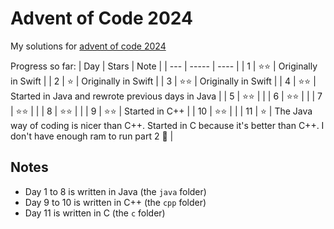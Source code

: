 # Advent of Code 2024
My solutions for [advent of code 2024](https://adventofcode.com/2024)

Progress so far:
| Day | Stars | Note |
| --- | ----- | ---- |
| 1 | ⭐️⭐️ | Originally in Swift |
| 2 | ⭐️ | Originally in Swift |
| 3 | ⭐️⭐️ | Originally in Swift |
| 4 | ⭐️⭐️ | Started in Java and rewrote previous days in Java |
| 5 | ⭐️⭐️ | |
| 6 | ⭐️⭐️ | |
| 7 | ⭐️⭐️ | |
| 8 | ⭐️⭐️ | |
| 9 | ⭐️⭐️ | Started in C++ |
| 10 | ⭐️⭐️ | |
| 11 | ⭐️ | The Java way of coding is nicer than C++. Started in C because it's better than C++. I don't have enough ram to run part 2 🫠 |

## Notes
- Day 1 to 8 is written in Java (the `java` folder)
- Day 9 to 10 is written in C++ (the `cpp` folder)
- Day 11 is written in C (the `c` folder)
